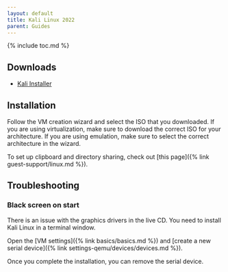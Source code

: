 ```yaml
---
layout: default
title: Kali Linux 2022
parent: Guides
---
```


{% include toc.md %}

## Downloads

* [Kali Installer](https://www.kali.org/get-kali/#kali-installer-images)

## Installation

Follow the VM creation wizard and select the ISO that you downloaded. If you are using virtualization, make sure to download the correct ISO for your architecture. If you are using emulation, make sure to select the correct architecture in the wizard.

To set up clipboard and directory sharing, check out [this page]({% link guest-support/linux.md %}).

## Troubleshooting

### Black screen on start

There is an issue with the graphics drivers in the live CD. You need to install Kali Linux in a terminal window.

Open the [VM settings]({% link basics/basics.md %}) and [create a new serial device]({% link settings-qemu/devices/devices.md %}).

Once you complete the installation, you can remove the serial device.
